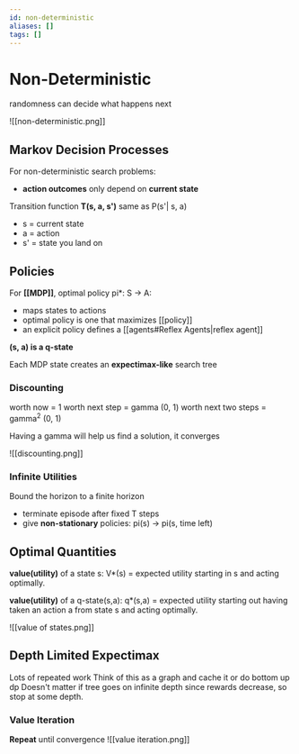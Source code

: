 ```yaml
---
id: non-deterministic
aliases: []
tags: []
---
```


# Non-Deterministic

randomness can decide what happens next

![[non-deterministic.png]]

## Markov Decision Processes

For non-deterministic search problems:

- **action outcomes** only depend on **current state**

Transition function **T(s, a, s')**
same as P(s'| s, a)

- s = current state
- a = action
- s' = state you land on

## Policies

For **[[MDP]]**, optimal policy pi\*: S -> A:

- maps states to actions
- optimal policy is one that maximizes [[policy]]
- an explicit policy defines a [[agents#Reflex Agents|reflex agent]]

**(s, a) is a q-state**

Each MDP state creates an **expectimax-like** search tree

### Discounting

worth now = 1
worth next step = gamma (0, 1)
worth next two steps = gamma$^2$ (0, 1)

Having a gamma will help us find a solution, it converges

![[discounting.png]]

### Infinite Utilities

Bound the horizon to a finite horizon

- terminate episode after fixed T steps
- give **non-stationary** policies: pi(s) -> pi(s, time left)

## Optimal Quantities

**value(utility)** of a state s:
V\*(s) = expected utility starting in s and acting optimally.

**value(utility)** of a q-state(s,a):
q\*(s,a) = expected utility starting out having taken an action a from state s and acting optimally.

![[value of states.png]]

## Depth Limited Expectimax

Lots of repeated work
Think of this as a graph and cache it or do bottom up dp
Doesn't matter if tree goes on infinite depth since rewards decrease, so stop at some depth.

### Value Iteration

**Repeat** until convergence
![[value iteration.png]]
